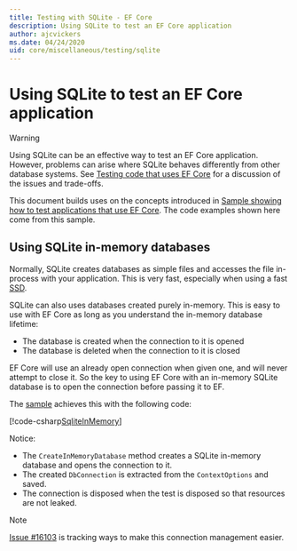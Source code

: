 ```yaml
---
title: Testing with SQLite - EF Core
description: Using SQLite to test an EF Core application
author: ajcvickers
ms.date: 04/24/2020
uid: core/miscellaneous/testing/sqlite
---
```


# Using SQLite to test an EF Core application

> [!WARNING]
> Using SQLite can be an effective way to test an EF Core application.
> However, problems can arise where SQLite behaves differently from other database systems. 
> See [Testing code that uses EF Core](xref:core/miscellaneous/testing/index) for a discussion of the issues and trade-offs.  

This document builds uses on the concepts introduced in [Sample showing how to test applications that use EF Core](xref:core/miscellaneous/testing/testing-sample).
The code examples shown here come from this sample.

## Using SQLite in-memory databases

Normally, SQLite creates databases as simple files and accesses the file in-process with your application.
This is very fast, especially when using a fast [SSD](https://en.wikipedia.org/wiki/Solid-state_drive). 

SQLite can also uses databases created purely in-memory.
This is easy to use with EF Core as long as you understand the in-memory database lifetime:
* The database is created when the connection to it is opened
* The database is deleted when the connection to it is closed

EF Core will use an already open connection when given one, and will never attempt to close it.
So the key to using EF Core with an in-memory SQLite database is to open the connection before passing it to EF.  

The [sample](xref:core/miscellaneous/testing/testing-sample) achieves this with the following code:

[!code-csharp[SqliteInMemory](../../../../samples/core/Miscellaneous/Testing/ItemsWebApi/Tests/SqliteInMemoryItemsControllerTest.cs?name=SqliteInMemory)]

Notice:
* The `CreateInMemoryDatabase` method creates a SQLite in-memory database and opens the connection to it.
* The created `DbConnection` is extracted from the `ContextOptions` and saved.
* The connection is disposed when the test is disposed so that resources are not leaked. 

> [!NOTE]
> [Issue #16103](https://github.com/dotnet/efcore/issues/16103) is tracking ways to make this connection management easier. 
